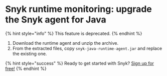 # Snyk runtime monitoring: upgrade the Snyk agent for Java

{% hint style="info" %}
This feature is deprecated.
{% endhint %}

1. Download the runtime agent and unzip the archive.
2. From the extracted files, copy `snyk-java-runtime-agent.jar` and replace the existing one.

{% hint style="success" %}
Ready to get started with Snyk? [Sign up for free!](https://snyk.io/login?cta=sign-up&loc=footer&page=support_docs_page/)
{% endhint %}

